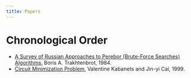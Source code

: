 ```yaml
---
title: Papers
---
```


# Chronological Order

* [A Survey of Russian Approaches to Perebor (Brute-Force Searches)
  Algorithms,](https://ieeexplore.ieee.org/document/4640789/) Boris A. Trakhtenbrot, 1984.
* [Circuit Minimization Problem,](https://eccc.weizmann.ac.il//eccc-reports/1999/TR99-045/index.html) Valentine Kabanets and Jin-yi Cai, 1999.




